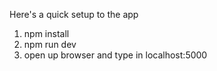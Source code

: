 Here's a quick setup to the app
1. npm install
2. npm run dev
2. open up browser and type in localhost:5000
